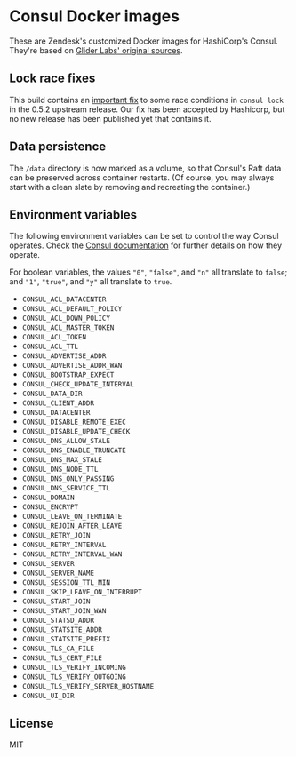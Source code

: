 # Consul Docker images

These are Zendesk's customized Docker images for HashiCorp's Consul.  They're
based on [Glider Labs' original
sources](https://github.com/gliderlabs/docker-consul).

## Lock race fixes

This build contains an [important
fix](https://github.com/hashicorp/consul/compare/master...zendesk:zendesk_0.5.2)
to some race conditions in `consul lock` in the 0.5.2 upstream release.  Our
fix has been accepted by Hashicorp, but no new release has been published yet
that contains it.

## Data persistence

The `/data` directory is now marked as a volume, so that Consul's Raft data can
be preserved across container restarts.  (Of course, you may always start
with a clean slate by removing and recreating the container.)

## Environment variables

The following environment variables can be set to control the way Consul
operates.  Check the [Consul
documentation](https://www.consul.io/docs/agent/options.html) for further
details on how they operate.

For boolean variables, the values `"0"`, `"false"`, and `"n"` all translate to
`false`; and `"1"`, `"true"`, and `"y"` all translate to `true`.

* `CONSUL_ACL_DATACENTER`
* `CONSUL_ACL_DEFAULT_POLICY`
* `CONSUL_ACL_DOWN_POLICY`
* `CONSUL_ACL_MASTER_TOKEN`
* `CONSUL_ACL_TOKEN`
* `CONSUL_ACL_TTL`
* `CONSUL_ADVERTISE_ADDR`
* `CONSUL_ADVERTISE_ADDR_WAN`
* `CONSUL_BOOTSTRAP_EXPECT`
* `CONSUL_CHECK_UPDATE_INTERVAL`
* `CONSUL_DATA_DIR`
* `CONSUL_CLIENT_ADDR`
* `CONSUL_DATACENTER`
* `CONSUL_DISABLE_REMOTE_EXEC`
* `CONSUL_DISABLE_UPDATE_CHECK`
* `CONSUL_DNS_ALLOW_STALE`
* `CONSUL_DNS_ENABLE_TRUNCATE`
* `CONSUL_DNS_MAX_STALE`
* `CONSUL_DNS_NODE_TTL`
* `CONSUL_DNS_ONLY_PASSING`
* `CONSUL_DNS_SERVICE_TTL`
* `CONSUL_DOMAIN`
* `CONSUL_ENCRYPT`
* `CONSUL_LEAVE_ON_TERMINATE`
* `CONSUL_REJOIN_AFTER_LEAVE`
* `CONSUL_RETRY_JOIN`
* `CONSUL_RETRY_INTERVAL`
* `CONSUL_RETRY_INTERVAL_WAN`
* `CONSUL_SERVER`
* `CONSUL_SERVER_NAME`
* `CONSUL_SESSION_TTL_MIN`
* `CONSUL_SKIP_LEAVE_ON_INTERRUPT`
* `CONSUL_START_JOIN`
* `CONSUL_START_JOIN_WAN`
* `CONSUL_STATSD_ADDR`
* `CONSUL_STATSITE_ADDR`
* `CONSUL_STATSITE_PREFIX`
* `CONSUL_TLS_CA_FILE`
* `CONSUL_TLS_CERT_FILE`
* `CONSUL_TLS_VERIFY_INCOMING`
* `CONSUL_TLS_VERIFY_OUTGOING`
* `CONSUL_TLS_VERIFY_SERVER_HOSTNAME`
* `CONSUL_UI_DIR`

## License

MIT
